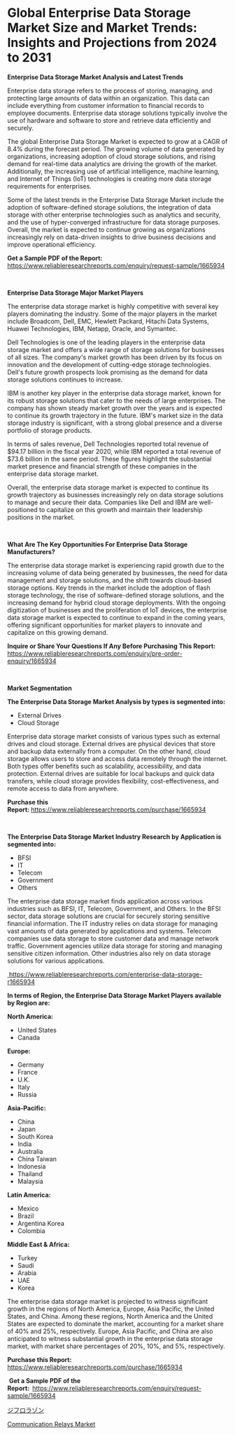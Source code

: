 <p><h1>Global Enterprise Data Storage Market Size and Market Trends: Insights and Projections from 2024 to 2031</h1></p><p><strong>Enterprise Data Storage Market Analysis and Latest Trends</strong></p>
<p><p>Enterprise data storage refers to the process of storing, managing, and protecting large amounts of data within an organization. This data can include everything from customer information to financial records to employee documents. Enterprise data storage solutions typically involve the use of hardware and software to store and retrieve data efficiently and securely.</p><p>The global Enterprise Data Storage Market is expected to grow at a CAGR of 8.4% during the forecast period. The growing volume of data generated by organizations, increasing adoption of cloud storage solutions, and rising demand for real-time data analytics are driving the growth of the market. Additionally, the increasing use of artificial intelligence, machine learning, and Internet of Things (IoT) technologies is creating more data storage requirements for enterprises.</p><p>Some of the latest trends in the Enterprise Data Storage Market include the adoption of software-defined storage solutions, the integration of data storage with other enterprise technologies such as analytics and security, and the use of hyper-converged infrastructure for data storage purposes. Overall, the market is expected to continue growing as organizations increasingly rely on data-driven insights to drive business decisions and improve operational efficiency.</p></p>
<p><strong>Get a Sample PDF of the Report:&nbsp;</strong> <a href="https://www.reliableresearchreports.com/enquiry/request-sample/1665934">https://www.reliableresearchreports.com/enquiry/request-sample/1665934</a></p>
<p>&nbsp;</p>
<p><strong>Enterprise Data Storage Major Market Players</strong></p>
<p><p>The enterprise data storage market is highly competitive with several key players dominating the industry. Some of the major players in the market include Broadcom, Dell, EMC, Hewlett Packard, Hitachi Data Systems, Huawei Technologies, IBM, Netapp, Oracle, and Symantec.</p><p>Dell Technologies is one of the leading players in the enterprise data storage market and offers a wide range of storage solutions for businesses of all sizes. The company's market growth has been driven by its focus on innovation and the development of cutting-edge storage technologies. Dell's future growth prospects look promising as the demand for data storage solutions continues to increase.</p><p>IBM is another key player in the enterprise data storage market, known for its robust storage solutions that cater to the needs of large enterprises. The company has shown steady market growth over the years and is expected to continue its growth trajectory in the future. IBM's market size in the data storage industry is significant, with a strong global presence and a diverse portfolio of storage products.</p><p>In terms of sales revenue, Dell Technologies reported total revenue of $94.17 billion in the fiscal year 2020, while IBM reported a total revenue of $73.6 billion in the same period. These figures highlight the substantial market presence and financial strength of these companies in the enterprise data storage market.</p><p>Overall, the enterprise data storage market is expected to continue its growth trajectory as businesses increasingly rely on data storage solutions to manage and secure their data. Companies like Dell and IBM are well-positioned to capitalize on this growth and maintain their leadership positions in the market.</p></p>
<p>&nbsp;</p>
<p><strong>What Are The Key Opportunities For Enterprise Data Storage Manufacturers?</strong></p>
<p><p>The enterprise data storage market is experiencing rapid growth due to the increasing volume of data being generated by businesses, the need for data management and storage solutions, and the shift towards cloud-based storage options. Key trends in the market include the adoption of flash storage technology, the rise of software-defined storage solutions, and the increasing demand for hybrid cloud storage deployments. With the ongoing digitization of businesses and the proliferation of IoT devices, the enterprise data storage market is expected to continue to expand in the coming years, offering significant opportunities for market players to innovate and capitalize on this growing demand.</p></p>
<p><strong>Inquire or Share Your Questions If Any Before Purchasing This Report:</strong> <a href="https://www.reliableresearchreports.com/enquiry/pre-order-enquiry/1665934">https://www.reliableresearchreports.com/enquiry/pre-order-enquiry/1665934</a></p>
<p>&nbsp;</p>
<p><strong>Market Segmentation</strong></p>
<p><strong>The Enterprise Data Storage Market Analysis by types is segmented into:</strong></p>
<p><ul><li>External Drives</li><li>Cloud Storage</li></ul></p>
<p><p>Enterprise data storage market consists of various types such as external drives and cloud storage. External drives are physical devices that store and backup data externally from a computer. On the other hand, cloud storage allows users to store and access data remotely through the internet. Both types offer benefits such as scalability, accessibility, and data protection. External drives are suitable for local backups and quick data transfers, while cloud storage provides flexibility, cost-effectiveness, and remote access to data from anywhere.</p></p>
<p><strong>Purchase this Report:&nbsp;</strong><a href="https://www.reliableresearchreports.com/purchase/1665934">https://www.reliableresearchreports.com/purchase/1665934</a></p>
<p>&nbsp;</p>
<p><strong>The Enterprise Data Storage Market Industry Research by Application is segmented into:</strong></p>
<p><ul><li>BFSI</li><li>IT</li><li>Telecom</li><li>Government</li><li>Others</li></ul></p>
<p><p>The enterprise data storage market finds application across various industries such as BFSI, IT, Telecom, Government, and Others. In the BFSI sector, data storage solutions are crucial for securely storing sensitive financial information. The IT industry relies on data storage for managing vast amounts of data generated by applications and systems. Telecom companies use data storage to store customer data and manage network traffic. Government agencies utilize data storage for storing and managing sensitive citizen information. Other industries also rely on data storage solutions for various applications.</p></p>
<p><a href="https://www.reliableresearchreports.com/enterprise-data-storage-r1665934">&nbsp;https://www.reliableresearchreports.com/enterprise-data-storage-r1665934</a></p>
<p><strong>In terms of Region, the Enterprise Data Storage Market Players available by Region are:</strong></p>
<p>
    <p> <strong> North America: </strong>
        <ul>
            <li>United States</li>
            <li>Canada</li>
        </ul>
        </p> 
    <p> <strong> Europe: </strong>
        <ul>
            <li>Germany</li>
            <li>France</li>
            <li>U.K.</li>
            <li>Italy</li>
            <li>Russia</li>
        </ul>
        </p> 
    <p> <strong> Asia-Pacific: </strong>
        <ul>
            <li>China</li>
            <li>Japan</li>
            <li>South Korea</li>
            <li>India</li>
            <li>Australia</li>
            <li>China Taiwan</li>
            <li>Indonesia</li>
            <li>Thailand</li>
            <li>Malaysia</li>
        </ul>
        </p> 
    <p> <strong> Latin America: </strong>
        <ul>
            <li>Mexico</li>
            <li>Brazil</li>
            <li>Argentina Korea</li>
            <li>Colombia</li>
        </ul>
        </p> 
    <p> <strong> Middle East & Africa: </strong>
        <ul>
            <li>Turkey</li>
            <li>Saudi</li>
            <li>Arabia</li>
            <li>UAE</li>
            <li>Korea</li>
        </ul>
    </p>
    </p>
<p><p>The enterprise data storage market is projected to witness significant growth in the regions of North America, Europe, Asia Pacific, the United States, and China. Among these regions, North America and the United States are expected to dominate the market, accounting for a market share of 40% and 25%, respectively. Europe, Asia Pacific, and China are also anticipated to witness substantial growth in the enterprise data storage market, with market share percentages of 20%, 10%, and 5%, respectively.</p></p>
<p><strong>Purchase this Report: </strong><a href="https://www.reliableresearchreports.com/purchase/1665934">https://www.reliableresearchreports.com/purchase/1665934</a></p>
<p>&nbsp;<strong>Get a Sample PDF of the Report:&nbsp;&nbsp;</strong><a href="https://www.reliableresearchreports.com/enquiry/request-sample/1665934">https://www.reliableresearchreports.com/enquiry/request-sample/1665934</a></p>
<p><strong></strong></p>
<p><p><a href="https://github.com/oqxogxyvqe90775/Market-Research-Report-List-1/blob/main/817554720240.md">ジフロラゾン</a></p><p><a href="https://github.com/RoccoManning/Market-Research-Report-List-4/blob/main/communication-relays-market.md">Communication Relays Market</a></p></p>